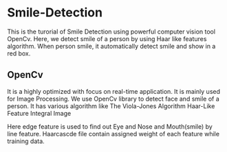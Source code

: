 # Smile-Detection
This is the turorial of Smile Detection using powerful computer vision tool OpenCv. Here, we detect smile of a person by using Haar like features algorithm. When person smile, it automatically detect smile and show in a red box. 
## OpenCv
It is a highly optimized with focus on real-time application. It is mainly used for Image Processing. We use OpenCv library to detect face and smile of a person. It has various algorithm like 
The Viola-Jones Algorithm
Haar-Like Feature
Integral Image

Here edge feature is used to find out Eye and Nose and Mouth(smile) by line feature. Haarcascde file contain assigned weight of each feature while training data. 
